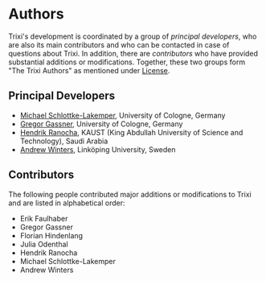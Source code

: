# Authors

Trixi's development is coordinated by a group of *principal developers*,
who are also its main contributors and who can be contacted in case of
questions about Trixi. In addition, there are *contributors* who have
provided substantial additions or modifications. Together, these two groups form
"The Trixi Authors" as mentioned under [License](@ref).

## Principal Developers
* [Michael Schlottke-Lakemper](https://www.mi.uni-koeln.de/NumSim/schlottke-lakemper),
  University of Cologne, Germany
* [Gregor Gassner](https://www.mi.uni-koeln.de/NumSim/gregor-gassner),
  University of Cologne, Germany
* [Hendrik Ranocha](https://ranocha.de),
  KAUST (King Abdullah University of Science and Technology), Saudi Arabia
* [Andrew Winters](https://liu.se/en/employee/andwi94),
  Linköping University, Sweden

## Contributors
The following people contributed major additions or modifications to Trixi and
are listed in alphabetical order:

* Erik Faulhaber
* Gregor Gassner
* Florian Hindenlang
* Julia Odenthal
* Hendrik Ranocha
* Michael Schlottke-Lakemper
* Andrew Winters
